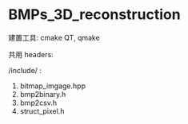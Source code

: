 BMPs_3D_reconstruction
======================
建置工具:
cmake
QT, qmake

共用 headers:

/include/ :

1. bitmap_imgage.hpp
2. bmp2binary.h
3. bmp2csv.h
4. struct_pixel.h
